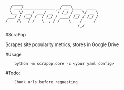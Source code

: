 ```
   _____                 ____            
  / ___/______________ _/ __ \____  ____
  \__ \/ ___/ ___/ __ `/ /_/ / __ \/ __ \
 ___/ / /__/ /  / /_/ / ____/ /_/ / /_/ /
/____/\___/_/   \__,_/_/    \____/ .___/
                                /_/      
```
#ScraPop

Scrapes site popularity metrics, stores in Google Drive

#Usage

```
    python -m scrapop.core -c <your yaml config>
```

#Todo:

```
    Chunk urls before requesting
```
